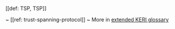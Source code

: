 [[def: TSP, TSP]]

~ [[ref: trust-spanning-protocol]]
~ More in <a href="https://weboftrust.github.io/WOT-terms/docs/glossary/TSP">extended KERI glossary</a>
